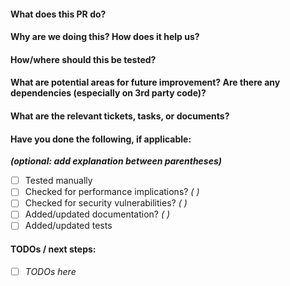 #### What does this PR do?

#### Why are we doing this? How does it help us?

#### How/where should this be tested?

#### What are potential areas for future improvement? Are there any dependencies (especially on 3rd party code)?

#### What are the relevant tickets, tasks, or documents?

#### Have you done the following, if applicable:
***(optional: add explanation between parentheses)***

* [ ] Tested manually
* [ ] Checked for performance implications? *( )*
* [ ] Checked for security vulnerabilities? *( )*
* [ ] Added/updated documentation? *( )*
* [ ] Added/updated tests

#### TODOs / next steps:

* [ ] *TODOs here*